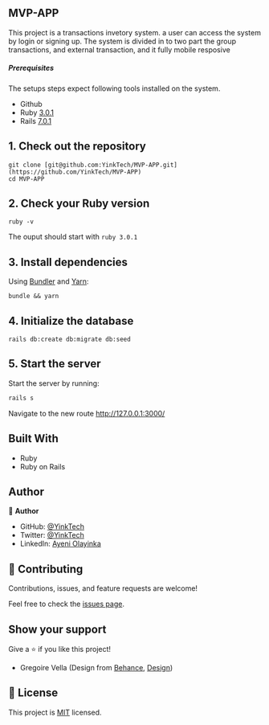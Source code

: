 ## MVP-APP
This project is a transactions invetory system. a user can access the system by login or signing up. The system is divided in to two part the group transactions, and external transaction, and it fully mobile resposive  

##### Prerequisites

The setups steps expect following tools installed on the system.

- Github
- Ruby [3.0.1](https://github.com/ruby/ruby/tree/ruby_3_1)
- Rails [7.0.1](https://github.com/rails/rails/tree/v7.0.1)

## 1. Check out the repository
```shell+
git clone [git@github.com:YinkTech/MVP-APP.git](https://github.com/YinkTech/MVP-APP)
cd MVP-APP
```

## 2. Check your Ruby version

```shell
ruby -v
```

The ouput should start with `ruby 3.0.1`

## 3. Install dependencies

Using [Bundler](https://github.com/bundler/bundler) and [Yarn](https://github.com/yarnpkg/yarn):

```shell
bundle && yarn
```

## 4. Initialize the database

```shell
rails db:create db:migrate db:seed
```
## 5. Start the server

Start the server by running:

```ruby
rails s
```
Navigate to the new route http://127.0.0.1:3000/

## Built With

- Ruby
- Ruby on Rails

## Author
👤 **Author**

- GitHub: [@YinkTech](https://github.com/yinktech)
- Twitter: [@YinkTech](https://twitter.com/yink_tech)
- LinkedIn: [Ayeni Olayinka](https://www.linkedin.com/in/yinktech/)
## 🤝 Contributing

Contributions, issues, and feature requests are welcome!

Feel free to check the [issues page](https://github.com/YinkTech/MVP-APP/issues).

## Show your support

Give a ⭐️ if you like this project!


*  Gregoire Vella (Design from [Behance](https://www.behance.net/gregoirevella), [Design](https://www.behance.net/gallery/19759151/Snapscan-iOs-design-and-branding))
## 📝 License

This project is [MIT](https://creativecommons.org/licenses/by-nc/4.0/) licensed.